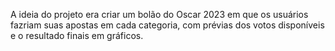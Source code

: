 A ideia do projeto era criar um bolão do Oscar 2023 em que os usuários fazriam suas apostas em cada categoria, com prévias dos votos disponíveis e o resultado finais em gráficos.
